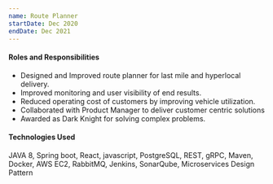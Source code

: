 ```yaml
---
name: Route Planner
startDate: Dec 2020
endDate: Dec 2021
---
```


#### Roles and Responsibilities
* Designed and Improved route planner for last mile and hyperlocal delivery.
* Improved monitoring and user visibility of end results.
* Reduced operating cost of customers by improving vehicle utilization.
* Collaborated with Product Manager to deliver customer centric
solutions
* Awarded as Dark Knight for solving complex problems.

#### Technologies Used
JAVA 8, Spring boot, React, javascript, PostgreSQL, REST, gRPC, Maven, Docker, AWS EC2, RabbitMQ, Jenkins, SonarQube, Microservices Design Pattern